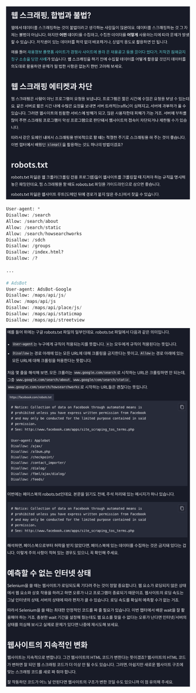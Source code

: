 ![Selenium_019](../../images/Selenium/019.png)

```python
User-agent: *
Disallow: /search
Allow: /search/about
Allow: /search/static
Allow: /search/howsearchworks
Disallow: /sdch
Disallow: /groups
Disallow: /index.html?
Disallow: /?

...

# AdsBot
User-agent: AdsBot-Google
Disallow: /maps/api/js/
Allow: /maps/api/js
Disallow: /maps/api/place/js/
Disallow: /maps/api/staticmap
Disallow: /maps/api/streetview
```

![Selenium_020](../../images/Selenium/020.png)